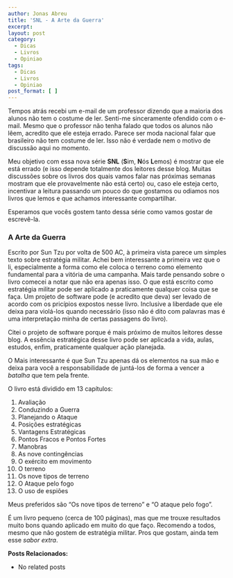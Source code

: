 ```yaml
---
author: Jonas Abreu
title: 'SNL - A Arte da Guerra'
excerpt:
layout: post
category:
  - Dicas
  - Livros
  - Opiniao
tags:
  - Dicas
  - Livros
  - Opiniao
post_format: [ ]
---
```

Tempos atrás recebi um e-mail de um professor dizendo que a maioria dos alunos não tem o costume de ler. Senti-me sinceramente ofendido com o e-mail. Mesmo que o professor não tenha falado que todos os alunos não lêem, acredito que ele esteja errado. Parece ser moda nacional falar que brasileiro não tem costume de ler. Isso não é verdade nem o motivo de discussão aqui no momento. 

Meu objetivo com essa nova série **SNL** (**S**im, **N**ós **L**emos) é mostrar que ele está errado (e isso depende totalmente dos leitores desse blog. Muitas discussões sobre os livros dos quais vamos falar nas próximas semanas mostram que ele provavelmente não está certo) ou, caso ele esteja certo, incentivar a leitura passando um pouco do que gostamos ou odiamos nos livros que lemos e que achamos interessante compartilhar.

Esperamos que vocês gostem tanto dessa série como vamos gostar de escrevê-la.

### **A Arte da Guerra**

Escrito por Sun Tzu por volta de 500 AC, à primeira vista parece um simples texto sobre estratégia militar. Achei bem interessante a primeira vez que o li, especialmente a forma como ele coloca o terreno como elemento fundamental para a vitória de uma campanha. Mais tarde pensando sobre o livro comecei a notar que não era apenas isso. O que está escrito como estratégia militar pode ser aplicado a praticamente qualquer coisa que se faça. Um projeto de software pode (e acredito que deva) ser levado de acordo com os pricípios expostos nesse livro. Inclusive a liberdade que ele deixa para violá-los quando necessário (isso não é dito com palavras mas é uma interpretação minha de certas passagens do livro).

Citei o projeto de software porque é mais próximo de muitos leitores desse blog. A essência estratégica desse livro pode ser aplicada a vida, aulas, estudos, enfim, praticamente qualquer ação planejada.

O Mais interessante é que Sun Tzu apenas dá os elementos na sua mão e deixa para você a responsabilidade de juntá-los de forma a vencer a *batalha* que tem pela frente.

O livro está dividido em 13 capítulos:

1.  Avaliação
2.  Conduzindo a Guerra
3.  Planejando o Ataque
4.  Posições estratégicas
5.  Vantagens Estratégicas
6.  Pontos Fracos e Pontos Fortes
7.  Manobras
8.  As nove contingências
9.  O exército em movimento
10. O terreno
11. Os nove tipos de terreno
12. O Ataque pelo fogo
13. O uso de espiões

Meus preferidos são “Os nove tipos de terreno” e “O ataque pelo fogo”.

É um livro pequeno (cerca de 100 páginas), mas que me trouxe resultados muito bons quando aplicado em muito do que faço. Recomendo a todos, mesmo que não gostem de estratégia militar. Pros que gostam, ainda tem esse *sabor extra*.

**Posts Relacionados:** 
*   No related posts

















